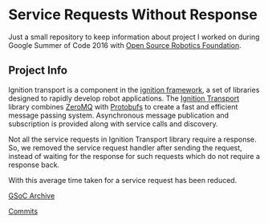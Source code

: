 # Service Requests Without Response

Just a small repository to keep information about project I worked on during
Google Summer of Code 2016 with [Open Source Robotics Foundation](http://www.osrfoundation.org/).

## Project Info

Ignition transport is a component in the [ignition framework](http://ignitionrobotics.org),
a set of libraries designed to rapidly develop robot applications. The
[Ignition Transport](http://ignitionrobotics.org/libraries/transport) library
combines [ZeroMQ](http://zeromq.org/) with [Protobufs](https://developers.google.com/protocol-buffers/)
to create a fast and efficient message passing system. Asynchronous message publication and
subscription is provided along with service calls and discovery.

Not all the service requests in Ignition Transport library require a response.
So, we removed the service request handler after sending the request, instead of
waiting for the response for such requests which do not require a response back.

With this average time taken for a service request has been reduced.

[GSoC Archive](https://summerofcode.withgoogle.com/archive/2016/projects/6433512848621568/)

[Commits](https://bitbucket.org/ignitionrobotics/ign-transport/commits/all?search=user(Amitoj))
